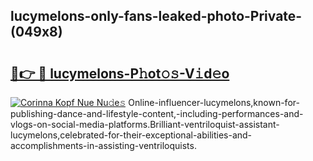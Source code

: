 ## lucymelons-only-fans​-leaked-photo​-Private-(049x8)


# <h2><a href="https://mediaupload.pro?title=lucymelons&ref=git">🔗👉 🔴 lucymelons-P𝚑ot𝚘𝚜-V𝚒d𝚎o</a></h2>

[![Corinna Kopf Nue Nu𝚍e𝚜](https://i.imgur.com/0qMVB7G.gif)](https://mediaupload.pro?title=lucymelons&ref=git)
Online-influencer-lucymelons,known-for-publishing-dance-and-lifestyle-content,-including-performances-and-vlogs-on-social-media-platforms.Brilliant-ventriloquist-assistant-lucymelons,celebrated-for-their-exceptional-abilities-and-accomplishments-in-assisting-ventriloquists.  